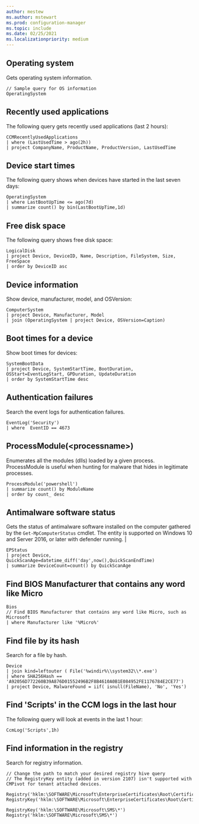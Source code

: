 ```yaml
---
author: mestew
ms.author: mstewart
ms.prod: configuration-manager
ms.topic: include
ms.date: 02/25/2021
ms.localizationpriority: medium
---
```


<!--This file is shared by the CMPivot script samples articles for both Microsoft Endpoint Manager tenant attach and Configuration Manager-->


## Operating system

Gets operating system information.

```kusto
// Sample query for OS information
OperatingSystem
```

## Recently used applications

The following query gets recently used applications (last 2 hours):

```kusto
CCMRecentlyUsedApplications
| where (LastUsedTime > ago(2h))
| project CompanyName, ProductName, ProductVersion, LastUsedTime
```

## Device start times

The following query shows when devices have started in the last seven days:

```kusto
OperatingSystem
| where LastBootUpTime <= ago(7d)
| summarize count() by bin(LastBootUpTime,1d)
```

## Free disk space

The following query shows free disk space:

```kusto
LogicalDisk
| project Device, DeviceID, Name, Description, FileSystem, Size, FreeSpace
| order by DeviceID asc
```

## Device information

Show device, manufacturer, model, and OSVersion:

```kusto 
ComputerSystem
| project Device, Manufacturer, Model
| join (OperatingSystem | project Device, OSVersion=Caption)
```

## Boot times for a device

Show boot times for devices:

```kusto
SystemBootData
| project Device, SystemStartTime, BootDuration, OSStart=EventLogStart, GPDuration, UpdateDuration
| order by SystemStartTime desc
```

## Authentication failures

Search the event logs for authentication failures.

```kusto
EventLog('Security')
| where  EventID == 4673
```

## ProcessModule(\<processname>)  

Enumerates all the modules (dlls) loaded by a given process. ProcessModule is useful when hunting for malware that hides in legitimate processes.  

```kusto
ProcessModule('powershell')
| summarize count() by ModuleName
| order by count_ desc
```

## Antimalware software status

Gets the status of antimalware software installed on the computer gathered by the `Get-MpComputerStatus` cmdlet. The entity is supported on Windows 10 and Server 2016, or later with defender running. <!--7643613-->|

```kusto
EPStatus
| project Device, QuickScanAge=datetime_diff('day',now(),QuickScanEndTime)
| summarize DeviceCount=count() by QuickScanAge
```

## Find BIOS Manufacturer that contains any word like Micro

```kusto
Bios
// Find BIOS Manufacturer that contains any word like Micro, such as Microsoft
| where Manufacturer like '%Micro%'
```

## Find file by its hash

Search for a file by hash.

```kusto
Device
| join kind=leftouter ( File('%windir%\\system32\\*.exe')
| where SHA256Hash == 'A92056D772260B39A876D01552496B2F8B4610A0B1E084952FE1176784E2CE77')
| project Device, MalwareFound = iif( isnull(FileName), 'No', 'Yes')
```

## Find 'Scripts' in the CCM logs in the last hour

The following query will look at events in the last 1 hour:

```kusto
CcmLog('Scripts',1h)
```

## Find information in the registry

Search for registry information.

```kusto
// Change the path to match your desired registry hive query
// The RegistryKey entity (added in version 2107) isn't supported with CMPivot for tenant attached devices.  

Registry('hklm:\SOFTWARE\Microsoft\EnterpriseCertificates\Root\Certificates\*')
RegistryKey('hklm:\SOFTWARE\Microsoft\EnterpriseCertificates\Root\Certificates\*')

RegistryKey('hklm:\SOFTWARE\Microsoft\SMS\*')
Registry('hklm:\SOFTWARE\Microsoft\SMS\*')
```
